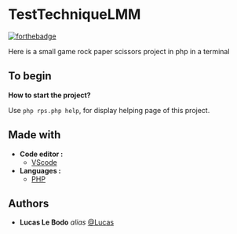  TestTechniqueLMM
===
[![forthebadge](https://forthebadge.com/images/badges/built-with-love.svg)](https://forthebadge.com)

Here is a small game rock paper scissors project in php in a terminal 
## To begin
**How to start the project?**

Use ``php rps.php help``, for display helping page of this project.

## Made with

* __Code editor :__
    * [VScode](https://code.visualstudio.com/)
* __Languages :__
    * [PHP](https://www.php.net/)

## Authors

* **Lucas Le Bodo** _alias_ [@Lucas](https://github.com/Lucas-LeBodo)